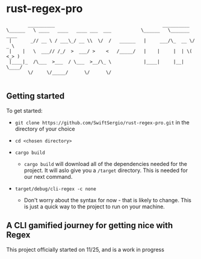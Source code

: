 # rust-regex-pro
```
        __________                                        __________
\______   \ ____   ____   ____ ___  ___           \______   \_______  ____
 |       _// __ \ / ___\_/ __ \\  \/  /   ______   |     ___/\_  __ \/  _ \
 |    |   \  ___// /_/  >  ___/ >    <   /_____/   |    |     |  | \(  <_> )
 |____|_  /\___  >___  / \___  >__/\_ \            |____|     |__|   \____/
        \/     \/_____/      \/      \/
        
 ```


## Getting started

To get started:

- ` git clone https://github.com/SwiftSergio/rust-regex-pro.git ` in the directory of your choice
- ` cd <chosen directory> `
- ` cargo build `

  - `cargo build` will download all of the dependencies needed for the project. It will aslo give you a `/target` directory. This is needed for our next command. 

- `target/debug/cli-regex -c none` 
  - Don't worry about the syntax for now - that is likely to change. This is just a quick way to the project to run on your machine. 
  
  
## A CLI gamified journey for getting nice with Regex

This project officially started on 11/25, and is a work in progress
